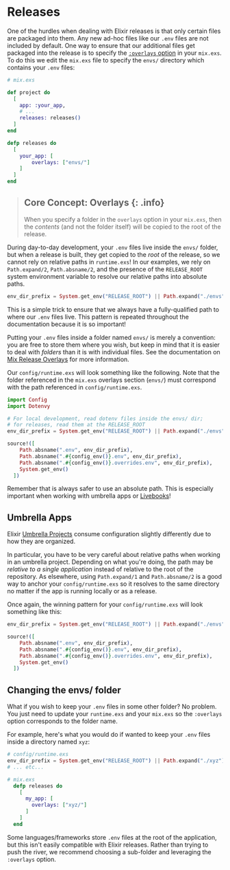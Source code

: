 # Releases

One of the hurdles when dealing with Elixir releases is that only certain files are packaged into them.  Any new ad-hoc files like our `.env` files are not included by default.  One way to ensure that our additional files get packaged into the release is to specify the [`:overlays` option](https://hexdocs.pm/mix/Mix.Tasks.Release.html#module-options) in your `mix.exs`. To do this we edit the `mix.exs` file to specify the `envs/` directory which contains your `.env` files:

```elixir
# mix.exs

def project do
  [
    app: :your_app,
    # ... 
    releases: releases()
  ]
end

defp releases do
  [
    your_app: [
        overlays: ["envs/"]
    ]
  ]
end
```

> ## Core Concept: Overlays {: .info}
>
> When you specify a folder in the `overlays` option in your `mix.exs`, then the
> _contents_ (and not the folder itself) will be copied to the root of the release.

During day-to-day development, your `.env` files live inside the `envs/` folder, but when a release is built, they get copied to the _root_ of the release, so we cannot rely on relative paths in `runtime.exs`!  In our examples, we rely on `Path.expand/2`, `Path.absname/2`, and the presence of the `RELEASE_ROOT` system environment variable to resolve our relative paths into absolute paths.

```elixir
env_dir_prefix = System.get_env("RELEASE_ROOT") || Path.expand("./envs")
```

This is a simple trick to ensure that we always have a fully-qualified path to where our `.env` files live. This pattern is repeated throughout the documentation because it is so important!

Putting your `.env` files inside a folder named `envs/` is merely a convention: you are free to store them where you wish, but keep in mind that it is easier to deal with _folders_ than it is with individual files.  See the documentation on [Mix Release Overlays](https://hexdocs.pm/mix/Mix.Tasks.Release.html#module-overlays) for more information.

Our `config/runtime.exs` will look something like the following. Note that the folder referenced in the `mix.exs` overlays section (`envs/`) must correspond with the path referenced in `config/runtime.exs`.

```elixir
import Config
import Dotenvy

# For local development, read dotenv files inside the envs/ dir;
# for releases, read them at the RELEASE_ROOT
env_dir_prefix = System.get_env("RELEASE_ROOT") || Path.expand("./envs")

source!([
    Path.absname(".env", env_dir_prefix),
    Path.absname(".#{config_env()}.env", env_dir_prefix),
    Path.absname(".#{config_env()}.overrides.env", env_dir_prefix),
    System.get_env()
  ])
```

Remember that is always safer to use an absolute path. This is especially important when working with umbrella apps or [Livebooks](guides/livebooks.md)!

## Umbrella Apps

Elixir [Umbrella Projects](https://elixir-lang.org/getting-started/mix-otp/dependencies-and-umbrella-projects.html) consume configuration slightly differently due to how they are organized.

In particular, you have to be very careful about relative paths when working in an umbrella project. Depending on what you're doing, the path may be _relative to a single application_ instead of relative to the root of the repository. As elsewhere, using `Path.expand/1` and `Path.absname/2` is a good way to anchor your `config/runtime.exs` so it resolves to the same directory no matter if the app is running locally or as a release.

Once again, the winning pattern for your `config/runtime.exs` will look something like this:

```elixir
env_dir_prefix = System.get_env("RELEASE_ROOT") || Path.expand("./envs")

source!([
    Path.absname(".env", env_dir_prefix),
    Path.absname(".#{config_env()}.env", env_dir_prefix),
    Path.absname(".#{config_env()}.overrides.env", env_dir_prefix),
    System.get_env()
  ])
```

## Changing the envs/ folder

What if you wish to keep your `.env` files in some other folder?  No problem. You just need to update your `runtime.exs` and your `mix.exs` so the `:overlays` option corresponds to the folder name.

For example, here's what you would do if wanted to keep your `.env` files inside a directory named `xyz`:

```elixir
# config/runtime.exs
env_dir_prefix = System.get_env("RELEASE_ROOT") || Path.expand("./xyz")
# ... etc...
```

```elixir
# mix.exs
  defp releases do
    [
      my_app: [
        overlays: ["xyz/"]
      ]
    ]
  end
```

Some languages/frameworks store `.env` files at the root of the application, but this isn't easily compatible with Elixir releases.  Rather than trying to push the river, we recommend choosing a sub-folder and leveraging the `:overlays` option.
